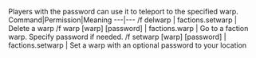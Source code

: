 Players with the password can use it to teleport to the specified warp.
Command|Permission|Meaning
---|---
/f delwarp | factions.setwarp | Delete a warp
/f warp [warp] [password] | factions.warp | Go to a faction warp. Specify password if needed.
/f setwarp [warp] [password] | factions.setwarp | Set a warp with an optional password to your location
